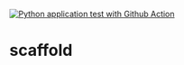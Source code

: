 [![Python application test with Github Action](https://github.com/prasann25/scaffold/actions/workflows/main.yml/badge.svg)](https://github.com/prasann25/scaffold/actions/workflows/main.yml)

# scaffold
